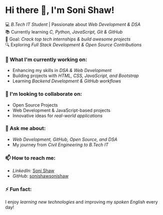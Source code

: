# Hi there 👋, I'm Soni Shaw!

💻 *B.Tech IT Student* | Passionate about *Web Development & DSA*  
📚 Currently learning *C, Python, JavaScript, Git & GitHub*  
🚀 Goal: *Crack top tech internships & build awesome projects*  
🔍 Exploring *Full Stack Development & Open Source Contributions*  

### 🌱 What I'm currently working on:
- Enhancing my skills in *DSA & Web Development*
- Building projects with *HTML, CSS, JavaScript, and Bootstrap*
- Learning *Backend Development & GitHub workflows*

### 🤝 I'm looking to collaborate on:
- Open Source Projects  
- Web Development & JavaScript-based projects  
- Innovative ideas for *real-world applications*  

### 💬 Ask me about:
- *Web Development, GitHub, Open Source, and DSA*  
- My journey from *Civil Engineering to B.Tech IT*  

### 📫 How to reach me:
- *LinkedIn:* [Soni Shaw](https://www.linkedin.com/in/soni-shaw)  
- *GitHub:* [sonishawsonishaw](https://github.com/www.linkedin.com/in/sonishaw9903)
### ⚡ Fun fact:
I enjoy *learning new technologies* and improving my *spoken English* every day!
